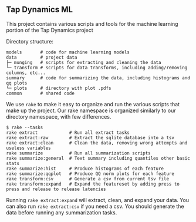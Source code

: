 ## Tap Dynamics ML

This project contains various scripts and tools for the machine learning portion of the Tap Dynamics project

Directory structure:

```
models       # code for machine learning models
data         # project data
├─ munging   # scripts for extracting and cleaning the data
└─ transform # scripts for data transforms, including adding/removing columns, etc...
summary      # code for summarizing the data, including histograms and qq plots
└─ plots     # directory with plot .pdfs
common       # shared code
```

We use `rake` to make it easy to organize and run the various scripts that make up the project. Our rake namespace is organized similarly to our directory namespace, with few differences.

```
$ rake --tasks
rake extract            # Run all extract tasks
rake extract:raw        # Extract the sqlite database into a tsv
rake extract:clean      # Clean the data, removing wrong attempts and useless variables
rake summarize          # Run all summarization scripts
rake summarize:general  # Text summary including quantiles other basic stats
rake summarize:hist     # Produce histograms of each feature
rake summarize:qqplot   # Produce QQ norm plots for each feature
rake transform:csv      # Generate a csv from current tsv file
rake transform:expand   # Expand the featureset by adding press to press and release to release latencies
```

Running `rake extract:expand` will extract, clean, and expand your data. You can also run `rake extract:csv` if you need a csv. You should generate the data before running any summarization tasks.
